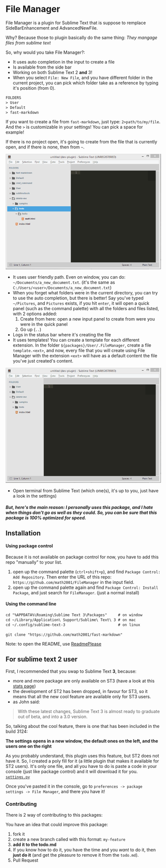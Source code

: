 # File Manager

File Manager is a plugin for Sublime Text that is suppose to remplace SideBarEnhancement and AdvancedNewFile.

Why? Because those to plugin basically do the same thing: *They mangage files from sublime text*

So, why would you take File Manager?:

- It uses auto completion in the input to create a file
- Is available from the side bar
- Working on both Sublime Text 2 **and** 3!
- When you select `File: New File`, and you have different folder in the current project, you can pick which folder take as a reference by typing it's position (from 0).

```
FOLDERS
> User
> Default
> fast-markdown
```

If you want to create a file from `fast-markdown`, just type: `2>path/to/my/file`. And the `>` is customizable in your settings! You can pick a space for example!

If there is no project open, it's going to create from the file that is currently open, and if there is none, then from `~`.

![create file from the index you choose](gifs/create2.gif)

- It uses user friendly path. Even on window, you can do: `~/Documents/a_new_document.txt`. (it's the same as `C:/Users/<user>/Documents/a_new_document.txt`)
- When you forget what folders were in the current directory, you can try to use the auto completion, but there is better! Say you've typed `~/Pictures`, and `Pictures` exists, if you hit `enter`, it will open a quick panel (such as the command palette) with all the folders and files listed, with 2 options added:
    1. Create from here: open a new input panel to create from were you were in the quick panel
    2. Go up (`..`)
- Logs in the status bar where it's creating the file
- It uses templates! You can create a template for each different extension. In the folder `${packages}/User/.FileManager`, create a file `template.<ext>`, and now, every file that you will create using File Manager with the extension `<ext>` will have as a default content the file you've just created's content.

![uses template](gifs/template2.gif)

- Open terminal from Sublime Text (which one(s), it's up to you, just have a look in the settings)

##### But, here's the main reason: I personally uses this package, and I hate when things don't go as well as they could. So, you can be sure that this package is 100% optimized for *speed*.



## Installation

#### Using package control

Because it is not available on package control for now, you have to add this repo "manually" to your list.

1. open up the command palette (`ctrl+shift+p`), and find `Package Control: Add Repository`. Then enter the URL of this repo: `https://github.com/math2001/FileManager` in the input field.
2. open up the command palette again and find `Package Control: Install Package`, and just search for `FileManager`. (just a normal install)

#### Using the command line

```
cd "%APPDATA%\Roaming\Sublime Text 3\Packages"     # on window
cd ~/Library/Application\ Support/Sublime\ Text\ 3 # on mac
cd ~/.config/sublime-text-3                        # on linux

git clone "https://github.com/math2001/fast-markdown"
```

Note: to open the README, use [ReadmePlease](https://packagecontrol.io/packages/ReadmePlease)

## For sublime text **2** user

First, I recommended that you swap to Sublime Text **3**, because:

- more and more package are only available on ST3 (have a look at this [stats page](https://packagecontrol.io/stats))
- the development of ST2 has been dropped, in favour for ST3, so it means that all the new cool feature are available only for ST3 users.
- as John said:

> With these latest changes, Sublime Text 3 is almost ready to graduate out of beta, and into a 3.0 version.


So, talking about the cool feature, there is one that has been included in the build 3124:

**The settings opens in a new window, the default ones on the left, and the users one on the right**

As you probably understand, this plugin uses this feature, but ST2 does not have it. So, I created a poly fill for it (a little plugin that makes it available for ST2 users). It's only one file, and all you have to do is paste a code in your console (just like package control) and it will download it for you. [`settings.py`](https://gist.github.com/math2001/6cd5cbb9d2741654c2e994d33c395729#file-settings-py-L27)

Once you've pasted it in the console, go to `preferences -> package settings -> File Manager`, and there you have it!

### Contributing

There is 2 way of contributing to this packages:

You have an idea that could improve this package:

1. fork it
2. create a new branch called with this format: `my-feature`
3. **add it to the todo.md**
4. If you know how to do it, you have the time and you *want* to do it, then **just do it** (and get the pleasure to remove it from the `todo.md`).
5. Pull Request
